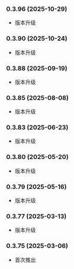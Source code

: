 ### 0.3.96 (2025-10-29)

- 版本升级

### 0.3.90 (2025-10-24)

- 版本升级

### 0.3.88 (2025-09-19)

- 版本升级

### 0.3.85 (2025-08-08)

- 版本升级

### 0.3.83 (2025-06-23)

- 版本升级

### 0.3.80 (2025-05-20)

- 版本升级

### 0.3.79 (2025-05-16)

- 版本升级

### 0.3.77 (2025-03-13)

- 版本升级

### 0.3.75 (2025-03-06)

- 首次推出